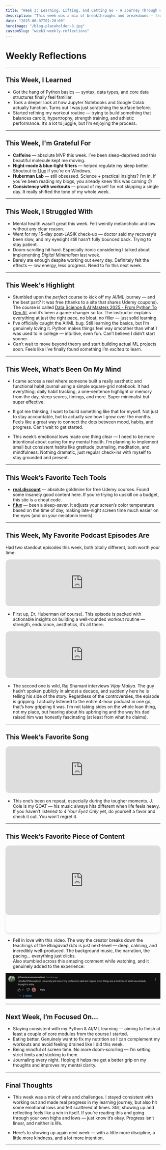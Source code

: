 ```yaml
---
title: "Week 3: Learning, Lifting, and Letting Go - A Journey Through Highs and Lows"
description: "This week was a mix of breakthroughs and breakdowns — from falling in love with Python and AI/ML to navigating slow recovery and mental dips. Sharing my favorite tech, content, and a fresh take on habit journaling as I learn to balance growth with grace."
date: "2025-06-07T01:20:00"
heroImage: "/blog-placeholder-3.jpg"
customSlug: "week3-weekly-reflections"
---
```


# Weekly Reflections

---

## This Week, I Learned 

- Got the hang of Python basics — syntax, data types, and core data structures finally feel familiar.
- Took a deeper look at how Jupyter Notebooks and Google Colab actually function. Turns out I was just scratching the surface before.
- Started refining my workout routine — trying to build something that balances cardio, hypertrophy, strength training, and athletic performance. It’s a lot to juggle, but I’m enjoying the process.

---

## This Week, I'm Grateful For

- **Caffeine** — absolute MVP this week. I’ve been sleep-deprived and this beautiful molecule kept me moving.
- **Night-mode & blue-light filters** — helped regulate my sleep better. Shoutout to [f.lux](https://justgetflux.com) if you’re on Windows.
- **Huberman Lab** — still obsessed. Science + practical insights? I’m in. If you’ve been reading my blogs, you already knew this was coming 😛
- **Consistency with workouts** — proud of myself for not skipping a single day. It really shifted the tone of my whole week.

---

## This Week, I Struggled With

- Mental health wasn’t great this week. Felt weirdly melancholic and low without any clear reason.
- Went for my 15-day post-LASIK check-up — doctor said my recovery’s been slow, and my eyesight still hasn’t fully bounced back. Trying to stay patient.
- Doom-scrolling hit hard. Especially ironic considering I talked about implementing *Digital Minimalism* last week.
- Barely ate enough despite working out every day. Definitely felt the effects — low energy, less progress. Need to fix this next week.

---

## This Week's Highlight

- Stumbled upon the *perfect* course to kick off my AI/ML journey — and the best part? It was free (thanks to a site that shares Udemy coupons). The course is called <a href="https://www.udemy.com/share/10cD673@GV047eZI7qgsqVHUyUFO4EzsWTPrxNIIVTEHUewo7BwM1PNNNtyb2PU9GM3fOcPZdw==/" target="_blank">Data Science & AI Masters 2025 - From Python To Gen AI</a>, and it’s been a game-changer so far. The instructor explains everything at just the right pace, no bloat, no filler — just solid learning.
- I’ve officially caught the AI/ML bug. Still learning the basics, but I’m genuinely loving it. Python makes things feel way smoother than what I was used to in college — intuitive, even fun. Can’t believe I didn’t start sooner.
- Can’t wait to move beyond theory and start building actual ML projects soon. Feels like I’ve finally found something I’m *excited* to learn.

---

## This Week, What’s Been On My Mind

- I came across a reel where someone built a really aesthetic and functional habit journal using a simple square-grid notebook. It had everything: daily habit tracking, a one-sentence highlight or memory from the day, sleep scores, timings, and more. Super minimalist but super effective.

- It got me thinking, I want to build something like that for myself. Not just to stay accountable, but to actually *see* how I grow over the months. Feels like a great way to connect the dots between mood, habits, and progress. Can’t wait to get started.

- This week’s emotional lows made one thing clear — I need to be more intentional about caring for my mental health. I’m planning to implement small but consistent habits like gratitude journaling, meditation, and mindfulness. Nothing dramatic, just regular check-ins with myself to stay grounded and present.

---

## This Week’s Favorite Tech Tools

- <a href="https://real.discount/" target="_blank"><b>real.discount</b></a> — absolute goldmine for free Udemy courses. Found some insanely good content here. If you're trying to upskill on a budget, this site is a cheat code.
- <a href="https://justgetflux.com" target="_blank"><b>f.lux</b></a> — been a sleep-saver. It adjusts your screen’s color temperature based on the time of day, making late-night screen time much easier on the eyes (and on your melatonin levels).

---

## This Week, My Favorite Podcast Episodes Are

Had two standout episodes this week, both totally different, both worth your time:

<iframe style="border-radius:12px" src="https://open.spotify.com/embed/episode/5LYlDlDu61KTirMe46YERi?utm_source=generator" width="100%" height="152" frameBorder="0" allowfullscreen="" allow="autoplay; clipboard-write; encrypted-media; fullscreen; picture-in-picture" loading="lazy"></iframe>

- First up, Dr. Huberman (of course). This episode is packed with actionable insights on building a well-rounded workout routine — strength, endurance, aesthetics, it’s all there.

<iframe style="border-radius:12px" src="https://open.spotify.com/embed/episode/2xKjdOoBlb1bEYh1yvnmGp?utm_source=generator" width="100%" height="152" frameBorder="0" allowfullscreen="" allow="autoplay; clipboard-write; encrypted-media; fullscreen; picture-in-picture" loading="lazy"></iframe>

- The second one is wild, Raj Shamani interviews *Vijay Mallya*. The guy hadn’t spoken publicly in almost a decade, and suddenly here he is telling his side of the story. Regardless of the controversies, the episode is gripping. I actually listened to the entire 4-hour podcast in one go, that’s how gripping it was. I’m not taking sides on the whole loan thing, not my place, but hearing about his upbringing and the way his dad raised him was honestly fascinating (at least from what he claims).

---

## This Week’s Favorite Song

<iframe style="border-radius:12px" src="https://open.spotify.com/embed/track/3pjUyVbFmM96tYhSaKJwTt?utm_source=generator" width="100%" height="152" frameBorder="0" allowfullscreen="" allow="autoplay; clipboard-write; encrypted-media; fullscreen; picture-in-picture" loading="lazy"></iframe>

- This one’s been on repeat, especially during the tougher moments. J. Cole is my GOAT — his music always hits different when life feels heavy. If you haven’t listened to *4 Your Eyez Only* yet, do yourself a favor and check it out. You won’t regret it.

---

## This Week’s Favorite Piece of Content

<div class="video-container">
  <iframe width="100%" height="152" src="https://www.youtube.com/embed/2cXLrKP6WqE?si=_VSYSd_AE7OAVo5S" title="YouTube video player" frameborder="0" allow="accelerometer; autoplay; clipboard-write; encrypted-media; gyroscope; picture-in-picture; web-share" referrerpolicy="strict-origin-when-cross-origin" allowfullscreen></iframe>
  <p class="video-caption">*The Battle Within*</p>
</div>

<style>
  .video-container {
    position: relative;
    padding-bottom: 56.25%; /* 16:9 aspect ratio */
    height: 0;
    overflow: hidden;
    max-width: 100%;
    margin-bottom: 1rem;
    border-radius: 12px;
    box-shadow: 0 4px 6px rgba(0, 0, 0, 0.1);
  }
  .video-container iframe {
    position: absolute;
    top: 0;
    left: 0;
    width: 100%;
    height: 80%;
    border-radius: 12px;
  }
  .video-caption {
    text-align: center;
    margin-top: 0.5rem;
    font-style: italic;
    color: #666;
  }
</style>

- Fell in love with this video. The way the creator breaks down the teachings of the *Bhagavad Gita* is just next-level — deep, calming, and incredibly well-produced. The background music, the narration, the pacing… everything just clicks.  
Also stumbled across this amazing comment while watching, and it genuinely added to the experience:

<img src="/src/content/blog/june 7, 2025/comment.png" alt="Comment on The Battle Within video" />

---

## Next Week, I’m Focused On…

- Staying consistent with my Python & AI/ML learning — aiming to finish at least a couple of core modules from the course I started.
- Eating better. Genuinely want to fix my nutrition so I can complement my workouts and avoid feeling drained like I did this week.
- Being mindful of screen time. No more doom-scrolling — I’m setting strict limits and sticking to them.
- Journaling every night. Hoping it helps me get a better grip on my thoughts and improves my mental clarity.

---

## Final Thoughts

- This week was a mix of wins and challenges. I stayed consistent with working out and made real progress in my learning journey, but also hit some emotional lows and felt scattered at times. Still, showing up and reflecting feels like a win in itself. If you’re reading this and going through your own highs and lows — just know it’s okay. Progress isn’t linear, and neither is life.

- Here’s to showing up again next week — with a little more discipline, a little more kindness, and a lot more intention.

---